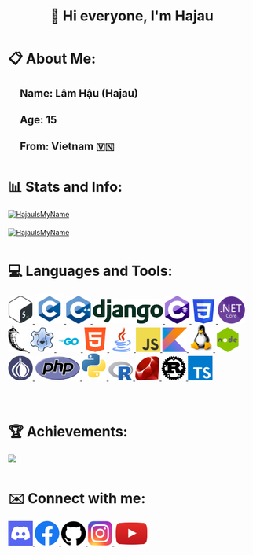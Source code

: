 <h1 style="text-align: center;">👋 Hi everyone, I'm Hajau</h1>
<h1 style="margin-top: 50px;">📋 About Me:</h1>
<ul style="list-style-type: none;">
    <li><h2>Name: <strong>Lâm Hậu (Hajau)</strong></h2></li>
    <li><h2>Age: <strong>15</strong></h2></li>
    <li><h2>From: <strong>Vietnam 🇻🇳</strong></h2></li>
</ul>
<h1 style="margin-top: 50px;">📊 Stats and Info:</h1>
<a href="https://github.com/HajauIsMyName" target="_blank">
    <img src="https://github-readme-stats.vercel.app/api/top-langs?username=HajauIsMyName&show_icons=true&locale=en&layout=compact" alt="HajauIsMyName">
<br>
<img src="https://github-readme-stats.vercel.app/api?username=HajauIsMyName&show_icons=true&locale=en" alt="HajauIsMyName" style="margin-top: 20px;"> </a>
<h1 style="margin-top: 50px;">💻 Languages and Tools:</h1>
<p>
    <a href="https://gnu.org/software/bash/" target="_blank">
        <img src="./image/bash.png" height="auto" width="50px" alt="Bash"> 
    </a>
    <a href="https://learn.microsoft.com/vi-vn/cpp/c-language/?view=msvc-150" target="_blank"> 
        <img src="./image/c.png" height="auto" width="60px" alt="C"> 
    </a>
    <a href="https://learn.microsoft.com/vi-vn/cpp/cpp/?view=msvc-160" target="_blank"> 
        <img src="./image/c++.png" height="auto" width="50px" alt="C++"> 
    </a>
    <a href="https://docs.djangoproject.com/en/4.2/" target="_blank">
        <img src="./image/django.png" height="50px" width="auto" alt="Django">
    </a>
    <a href="https://learn.microsoft.com/en-us/dotnet/csharp/" target="_blank">
        <img src="./image/csharp.png" height="auto" width="50px" alt="C#">
    </a>
    <a href="https://developer.mozilla.org/en-US/docs/Web/CSS" target="_blank">
        <img src="./image/css.png" height="auto" width="50px" alt="CSS">
    </a>
    <a href="https://dotnet.microsoft.com/en-us/download" target="_blank"> 
        <img src="./image/dotnet.png" height="auto" width="55px" alt="Dotnet"> 
    </a>
    <a href="https://flask.palletsprojects.com/en/2.2.x/" target="_blank"> 
        <img src="./image/flask.png" height="auto" width="40px" alt="Flask">
    </a>
    <a href="https://freepascal.org/" target="_blank">
        <img src="./image/freepascal.png" height="auto" width="50px" alt="Free Pascal">
    </a>
    <a href="https://go.dev/" target="_blank">
        <img src="./image/go.png" height="auto" width="50px"alt="Go">
    </a>
    <a href="https://developer.mozilla.org/en-US/docs/Web/HTML" target="_blank"> 
        <img src="./image/html.png" height="auto" width="50px"alt="HTML"> 
    </a>
    <a href="https://java.com/download/ie_manual.jsp" target="_blank"> 
        <img src="./image/java.png" height="auto" width="50px"alt="Java"> 
    </a>
    <a href="https://developer.mozilla.org/en-US/docs/Web/JavaScript" target="_blank"> 
        <img src="./image/javascript.png" height="auto" width="50px" alt="Javascript"> 
    </a>
    <a href="https://kotlinlang.org/" target="_blank">
        <img src="./image/kotlin.png" height="auto" width="50px"alt="Kotlin"> 
    </a>
    <a href="https://linux.org" target="_blank">
        <img src="./image/linux.png" height="auto" width="50px" alt="Linux"> 
    </a>
    <a href="https://nodejs.org/" target="_blank">
        <img src="./image/nodejs.png" height="auto" width="50px"alt="Nodejs"> 
    </a>
    <a href="https://perl.org/get.html" target="_blank">
        <img src="./image/perl.png" height="auto" width="50px"alt="Perl">
    </a>
    <a href="https://php.net" target="_blank">
        <img src="./image/php.png" height="50px" width="auto" " alt="PHP"> 
    </a>
    <a href="https://python.org" target="_blank"> 
        <img src="./image/python.png" height="auto" width="50px"alt="Python"> 
    </a>
    <a href="https://r-project.org" target="_blank">
        <img src="./image/r.png" height="auto" width="50px"alt="R">
    </a>
    <a href="https://ruby-lang.org/en/" target="_blank"> 
        <img src="./image/ruby.png" height="auto" width="50px"alt="Ruby">
    </a>
    <a href="https://rust-lang.org" target="_blank"> 
        <img src="./image/rust.png" height="auto" width="50px" alt="Rust">
    </a>
    <a href="https://typescriptlang.org/" target="_blank">
        <img src="./image/typescript.png" height="auto" width="50px" alt="Typescript">
    </a>
</p>
<br>
<h1 style="margin-top: 50px;">🏆 Achievements:</h1>
<img src="https://github-profile-trophy.vercel.app/?username=HajauIsMyName&theme=onedark">
<br>
<h1 style="margin-top: 50px;">✉️ Connect with me:</h1>
<p>
    <a href="https://discord.gg/invite/cpvKMUKQTy" target="_blank">
        <img src="./image/discord.png" height="auto" width="50px" alt="Discord">
    </a> 
    <a href="https://facebook.com/hajauismyname" target="_blank">
        <img src="./image/facebook.png" height="auto" width="50px" alt="Facebook">
    </a>
    <a href="https://github.com/hajauismyname" target="_blank"> 
        <img src="./image/github.png" height="auto" width="50px" alt="Github"> 
    </a>
    <a href="https://instagram.com/haudayne1805/" target="_blank"> 
        <img src="./image/instagram.png" height="auto" width="50px" alt="Instagram"> 
    </a>
    <a href="https://youtube.com/channel/UC-e89VlRA5b96Gdw9kIIMcg" target="_blank">
        <img src="./image/youtube.png" height="auto" width="70px" alt="Youtube"> 
    </a>
</p>